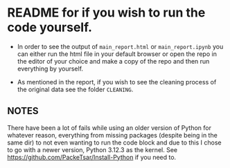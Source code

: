 # README for if you wish to run the code yourself. 
- In order to see the output of `main_report.html` or `main_report.ipynb` you can either run the html file in your default browser or open the repo in 
the editor of your choice and make a copy of the repo and then run everything by yourself.

- As mentioned in the report, if you wish to see the cleaning process of the original data see the folder `CLEANING`. 

## NOTES
There have been a lot of fails while using an older version of Python for whatever reason, everything from missing packages (despite being in the same dir) to not even wanting to run the code block and due to this I chose to go with a newer version, Python 3.12.3 as the kernel. See https://github.com/PackeTsar/Install-Python if you need to.